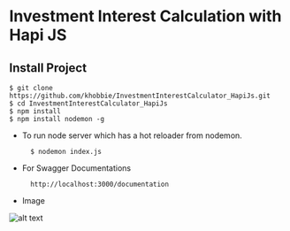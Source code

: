 
# Investment Interest Calculation with Hapi JS

## Install Project

    $ git clone https://github.com/khobbie/InvestmentInterestCalculator_HapiJs.git
    $ cd InvestmentInterestCalculator_HapiJs
    $ npm install
    $ npm install nodemon -g

* To run node server which has a hot reloader from nodemon.

        $ nodemon index.js

* For Swagger Documentations

        http://localhost:3000/documentation

* Image
  
![alt text](https://github.com/thecodebuzz/FileSizePOC/blob/master/TheCodebuzz.png?raw=true)